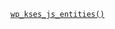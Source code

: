 <p><code><a href="https://developer.wordpress.org/reference/functions/wp_kses_js_entities/">wp_kses_js_entities()</a></code></p>

